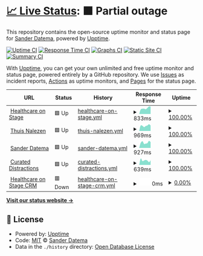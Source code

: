 # [📈 Live Status](https://sanderdatema.github.io/upptime): <!--live status--> **🟧 Partial outage**

This repository contains the open-source uptime monitor and status page for [Sander Datema](https://healthcareonstage.com), powered by [Upptime](https://github.com/upptime/upptime).

[![Uptime CI](https://github.com/koj-co/upptime/workflows/Uptime%20CI/badge.svg)](https://github.com/koj-co/upptime/actions?query=workflow%3A%22Uptime+CI%22)
[![Response Time CI](https://github.com/koj-co/upptime/workflows/Response%20Time%20CI/badge.svg)](https://github.com/koj-co/upptime/actions?query=workflow%3A%22Response+Time+CI%22)
[![Graphs CI](https://github.com/koj-co/upptime/workflows/Graphs%20CI/badge.svg)](https://github.com/koj-co/upptime/actions?query=workflow%3A%22Graphs+CI%22)
[![Static Site CI](https://github.com/koj-co/upptime/workflows/Static%20Site%20CI/badge.svg)](https://github.com/koj-co/upptime/actions?query=workflow%3A%22Static+Site+CI%22)
[![Summary CI](https://github.com/koj-co/upptime/workflows/Summary%20CI/badge.svg)](https://github.com/koj-co/upptime/actions?query=workflow%3A%22Summary+CI%22)

With [Upptime](https://upptime.js.org), you can get your own unlimited and free uptime monitor and status page, powered entirely by a GitHub repository. We use [Issues](https://github.com/sanderdatema/upptime/issues) as incident reports, [Actions](https://github.com/sanderdatema/upptime/actions) as uptime monitors, and [Pages](https://sanderdatema.github.io/upptime) for the status page.

<!--start: status pages-->
<!-- This summary is generated by Upptime (https://github.com/upptime/upptime) -->
<!-- Do not edit this manually, your changes will be overwritten -->
<!-- prettier-ignore -->
| URL | Status | History | Response Time | Uptime |
| --- | ------ | ------- | ------------- | ------ |
| <img alt="" src="https://favicons.githubusercontent.com/healthcareonstage.com" height="13"> [Healthcare on Stage](https://healthcareonstage.com) | 🟩 Up | [healthcare-on-stage.yml](https://github.com/sanderdatema/upptime/commits/HEAD/history/healthcare-on-stage.yml) | <details><summary><img alt="Response time graph" src="./graphs/healthcare-on-stage/response-time-week.png" height="20"> 833ms</summary><br><a href="https://sanderdatema.github.io/upptime/history/healthcare-on-stage"><img alt="Response time 866" src="https://img.shields.io/endpoint?url=https%3A%2F%2Fraw.githubusercontent.com%2Fsanderdatema%2Fupptime%2FHEAD%2Fapi%2Fhealthcare-on-stage%2Fresponse-time.json"></a><br><a href="https://sanderdatema.github.io/upptime/history/healthcare-on-stage"><img alt="24-hour response time 1112" src="https://img.shields.io/endpoint?url=https%3A%2F%2Fraw.githubusercontent.com%2Fsanderdatema%2Fupptime%2FHEAD%2Fapi%2Fhealthcare-on-stage%2Fresponse-time-day.json"></a><br><a href="https://sanderdatema.github.io/upptime/history/healthcare-on-stage"><img alt="7-day response time 833" src="https://img.shields.io/endpoint?url=https%3A%2F%2Fraw.githubusercontent.com%2Fsanderdatema%2Fupptime%2FHEAD%2Fapi%2Fhealthcare-on-stage%2Fresponse-time-week.json"></a><br><a href="https://sanderdatema.github.io/upptime/history/healthcare-on-stage"><img alt="30-day response time 766" src="https://img.shields.io/endpoint?url=https%3A%2F%2Fraw.githubusercontent.com%2Fsanderdatema%2Fupptime%2FHEAD%2Fapi%2Fhealthcare-on-stage%2Fresponse-time-month.json"></a><br><a href="https://sanderdatema.github.io/upptime/history/healthcare-on-stage"><img alt="1-year response time 866" src="https://img.shields.io/endpoint?url=https%3A%2F%2Fraw.githubusercontent.com%2Fsanderdatema%2Fupptime%2FHEAD%2Fapi%2Fhealthcare-on-stage%2Fresponse-time-year.json"></a></details> | <details><summary><a href="https://sanderdatema.github.io/upptime/history/healthcare-on-stage">100.00%</a></summary><a href="https://sanderdatema.github.io/upptime/history/healthcare-on-stage"><img alt="All-time uptime 99.69%" src="https://img.shields.io/endpoint?url=https%3A%2F%2Fraw.githubusercontent.com%2Fsanderdatema%2Fupptime%2FHEAD%2Fapi%2Fhealthcare-on-stage%2Fuptime.json"></a><br><a href="https://sanderdatema.github.io/upptime/history/healthcare-on-stage"><img alt="24-hour uptime 100.00%" src="https://img.shields.io/endpoint?url=https%3A%2F%2Fraw.githubusercontent.com%2Fsanderdatema%2Fupptime%2FHEAD%2Fapi%2Fhealthcare-on-stage%2Fuptime-day.json"></a><br><a href="https://sanderdatema.github.io/upptime/history/healthcare-on-stage"><img alt="7-day uptime 100.00%" src="https://img.shields.io/endpoint?url=https%3A%2F%2Fraw.githubusercontent.com%2Fsanderdatema%2Fupptime%2FHEAD%2Fapi%2Fhealthcare-on-stage%2Fuptime-week.json"></a><br><a href="https://sanderdatema.github.io/upptime/history/healthcare-on-stage"><img alt="30-day uptime 100.00%" src="https://img.shields.io/endpoint?url=https%3A%2F%2Fraw.githubusercontent.com%2Fsanderdatema%2Fupptime%2FHEAD%2Fapi%2Fhealthcare-on-stage%2Fuptime-month.json"></a><br><a href="https://sanderdatema.github.io/upptime/history/healthcare-on-stage"><img alt="1-year uptime 99.69%" src="https://img.shields.io/endpoint?url=https%3A%2F%2Fraw.githubusercontent.com%2Fsanderdatema%2Fupptime%2FHEAD%2Fapi%2Fhealthcare-on-stage%2Fuptime-year.json"></a></details>
| <img alt="" src="https://favicons.githubusercontent.com/thuisnalezen.nl" height="13"> [Thuis Nalezen](https://thuisnalezen.nl) | 🟩 Up | [thuis-nalezen.yml](https://github.com/sanderdatema/upptime/commits/HEAD/history/thuis-nalezen.yml) | <details><summary><img alt="Response time graph" src="./graphs/thuis-nalezen/response-time-week.png" height="20"> 969ms</summary><br><a href="https://sanderdatema.github.io/upptime/history/thuis-nalezen"><img alt="Response time 1008" src="https://img.shields.io/endpoint?url=https%3A%2F%2Fraw.githubusercontent.com%2Fsanderdatema%2Fupptime%2FHEAD%2Fapi%2Fthuis-nalezen%2Fresponse-time.json"></a><br><a href="https://sanderdatema.github.io/upptime/history/thuis-nalezen"><img alt="24-hour response time 1058" src="https://img.shields.io/endpoint?url=https%3A%2F%2Fraw.githubusercontent.com%2Fsanderdatema%2Fupptime%2FHEAD%2Fapi%2Fthuis-nalezen%2Fresponse-time-day.json"></a><br><a href="https://sanderdatema.github.io/upptime/history/thuis-nalezen"><img alt="7-day response time 969" src="https://img.shields.io/endpoint?url=https%3A%2F%2Fraw.githubusercontent.com%2Fsanderdatema%2Fupptime%2FHEAD%2Fapi%2Fthuis-nalezen%2Fresponse-time-week.json"></a><br><a href="https://sanderdatema.github.io/upptime/history/thuis-nalezen"><img alt="30-day response time 901" src="https://img.shields.io/endpoint?url=https%3A%2F%2Fraw.githubusercontent.com%2Fsanderdatema%2Fupptime%2FHEAD%2Fapi%2Fthuis-nalezen%2Fresponse-time-month.json"></a><br><a href="https://sanderdatema.github.io/upptime/history/thuis-nalezen"><img alt="1-year response time 1008" src="https://img.shields.io/endpoint?url=https%3A%2F%2Fraw.githubusercontent.com%2Fsanderdatema%2Fupptime%2FHEAD%2Fapi%2Fthuis-nalezen%2Fresponse-time-year.json"></a></details> | <details><summary><a href="https://sanderdatema.github.io/upptime/history/thuis-nalezen">100.00%</a></summary><a href="https://sanderdatema.github.io/upptime/history/thuis-nalezen"><img alt="All-time uptime 99.69%" src="https://img.shields.io/endpoint?url=https%3A%2F%2Fraw.githubusercontent.com%2Fsanderdatema%2Fupptime%2FHEAD%2Fapi%2Fthuis-nalezen%2Fuptime.json"></a><br><a href="https://sanderdatema.github.io/upptime/history/thuis-nalezen"><img alt="24-hour uptime 100.00%" src="https://img.shields.io/endpoint?url=https%3A%2F%2Fraw.githubusercontent.com%2Fsanderdatema%2Fupptime%2FHEAD%2Fapi%2Fthuis-nalezen%2Fuptime-day.json"></a><br><a href="https://sanderdatema.github.io/upptime/history/thuis-nalezen"><img alt="7-day uptime 100.00%" src="https://img.shields.io/endpoint?url=https%3A%2F%2Fraw.githubusercontent.com%2Fsanderdatema%2Fupptime%2FHEAD%2Fapi%2Fthuis-nalezen%2Fuptime-week.json"></a><br><a href="https://sanderdatema.github.io/upptime/history/thuis-nalezen"><img alt="30-day uptime 100.00%" src="https://img.shields.io/endpoint?url=https%3A%2F%2Fraw.githubusercontent.com%2Fsanderdatema%2Fupptime%2FHEAD%2Fapi%2Fthuis-nalezen%2Fuptime-month.json"></a><br><a href="https://sanderdatema.github.io/upptime/history/thuis-nalezen"><img alt="1-year uptime 99.69%" src="https://img.shields.io/endpoint?url=https%3A%2F%2Fraw.githubusercontent.com%2Fsanderdatema%2Fupptime%2FHEAD%2Fapi%2Fthuis-nalezen%2Fuptime-year.json"></a></details>
| <img alt="" src="https://favicons.githubusercontent.com/sanderdatema.nl" height="13"> [Sander Datema](https://sanderdatema.nl) | 🟩 Up | [sander-datema.yml](https://github.com/sanderdatema/upptime/commits/HEAD/history/sander-datema.yml) | <details><summary><img alt="Response time graph" src="./graphs/sander-datema/response-time-week.png" height="20"> 927ms</summary><br><a href="https://sanderdatema.github.io/upptime/history/sander-datema"><img alt="Response time 873" src="https://img.shields.io/endpoint?url=https%3A%2F%2Fraw.githubusercontent.com%2Fsanderdatema%2Fupptime%2FHEAD%2Fapi%2Fsander-datema%2Fresponse-time.json"></a><br><a href="https://sanderdatema.github.io/upptime/history/sander-datema"><img alt="24-hour response time 1401" src="https://img.shields.io/endpoint?url=https%3A%2F%2Fraw.githubusercontent.com%2Fsanderdatema%2Fupptime%2FHEAD%2Fapi%2Fsander-datema%2Fresponse-time-day.json"></a><br><a href="https://sanderdatema.github.io/upptime/history/sander-datema"><img alt="7-day response time 927" src="https://img.shields.io/endpoint?url=https%3A%2F%2Fraw.githubusercontent.com%2Fsanderdatema%2Fupptime%2FHEAD%2Fapi%2Fsander-datema%2Fresponse-time-week.json"></a><br><a href="https://sanderdatema.github.io/upptime/history/sander-datema"><img alt="30-day response time 773" src="https://img.shields.io/endpoint?url=https%3A%2F%2Fraw.githubusercontent.com%2Fsanderdatema%2Fupptime%2FHEAD%2Fapi%2Fsander-datema%2Fresponse-time-month.json"></a><br><a href="https://sanderdatema.github.io/upptime/history/sander-datema"><img alt="1-year response time 873" src="https://img.shields.io/endpoint?url=https%3A%2F%2Fraw.githubusercontent.com%2Fsanderdatema%2Fupptime%2FHEAD%2Fapi%2Fsander-datema%2Fresponse-time-year.json"></a></details> | <details><summary><a href="https://sanderdatema.github.io/upptime/history/sander-datema">100.00%</a></summary><a href="https://sanderdatema.github.io/upptime/history/sander-datema"><img alt="All-time uptime 99.69%" src="https://img.shields.io/endpoint?url=https%3A%2F%2Fraw.githubusercontent.com%2Fsanderdatema%2Fupptime%2FHEAD%2Fapi%2Fsander-datema%2Fuptime.json"></a><br><a href="https://sanderdatema.github.io/upptime/history/sander-datema"><img alt="24-hour uptime 100.00%" src="https://img.shields.io/endpoint?url=https%3A%2F%2Fraw.githubusercontent.com%2Fsanderdatema%2Fupptime%2FHEAD%2Fapi%2Fsander-datema%2Fuptime-day.json"></a><br><a href="https://sanderdatema.github.io/upptime/history/sander-datema"><img alt="7-day uptime 100.00%" src="https://img.shields.io/endpoint?url=https%3A%2F%2Fraw.githubusercontent.com%2Fsanderdatema%2Fupptime%2FHEAD%2Fapi%2Fsander-datema%2Fuptime-week.json"></a><br><a href="https://sanderdatema.github.io/upptime/history/sander-datema"><img alt="30-day uptime 100.00%" src="https://img.shields.io/endpoint?url=https%3A%2F%2Fraw.githubusercontent.com%2Fsanderdatema%2Fupptime%2FHEAD%2Fapi%2Fsander-datema%2Fuptime-month.json"></a><br><a href="https://sanderdatema.github.io/upptime/history/sander-datema"><img alt="1-year uptime 99.69%" src="https://img.shields.io/endpoint?url=https%3A%2F%2Fraw.githubusercontent.com%2Fsanderdatema%2Fupptime%2FHEAD%2Fapi%2Fsander-datema%2Fuptime-year.json"></a></details>
| <img alt="" src="https://favicons.githubusercontent.com/curateddistractions.com" height="13"> [Curated Distractions](https://curateddistractions.com) | 🟩 Up | [curated-distractions.yml](https://github.com/sanderdatema/upptime/commits/HEAD/history/curated-distractions.yml) | <details><summary><img alt="Response time graph" src="./graphs/curated-distractions/response-time-week.png" height="20"> 639ms</summary><br><a href="https://sanderdatema.github.io/upptime/history/curated-distractions"><img alt="Response time 695" src="https://img.shields.io/endpoint?url=https%3A%2F%2Fraw.githubusercontent.com%2Fsanderdatema%2Fupptime%2FHEAD%2Fapi%2Fcurated-distractions%2Fresponse-time.json"></a><br><a href="https://sanderdatema.github.io/upptime/history/curated-distractions"><img alt="24-hour response time 605" src="https://img.shields.io/endpoint?url=https%3A%2F%2Fraw.githubusercontent.com%2Fsanderdatema%2Fupptime%2FHEAD%2Fapi%2Fcurated-distractions%2Fresponse-time-day.json"></a><br><a href="https://sanderdatema.github.io/upptime/history/curated-distractions"><img alt="7-day response time 639" src="https://img.shields.io/endpoint?url=https%3A%2F%2Fraw.githubusercontent.com%2Fsanderdatema%2Fupptime%2FHEAD%2Fapi%2Fcurated-distractions%2Fresponse-time-week.json"></a><br><a href="https://sanderdatema.github.io/upptime/history/curated-distractions"><img alt="30-day response time 695" src="https://img.shields.io/endpoint?url=https%3A%2F%2Fraw.githubusercontent.com%2Fsanderdatema%2Fupptime%2FHEAD%2Fapi%2Fcurated-distractions%2Fresponse-time-month.json"></a><br><a href="https://sanderdatema.github.io/upptime/history/curated-distractions"><img alt="1-year response time 695" src="https://img.shields.io/endpoint?url=https%3A%2F%2Fraw.githubusercontent.com%2Fsanderdatema%2Fupptime%2FHEAD%2Fapi%2Fcurated-distractions%2Fresponse-time-year.json"></a></details> | <details><summary><a href="https://sanderdatema.github.io/upptime/history/curated-distractions">100.00%</a></summary><a href="https://sanderdatema.github.io/upptime/history/curated-distractions"><img alt="All-time uptime 89.00%" src="https://img.shields.io/endpoint?url=https%3A%2F%2Fraw.githubusercontent.com%2Fsanderdatema%2Fupptime%2FHEAD%2Fapi%2Fcurated-distractions%2Fuptime.json"></a><br><a href="https://sanderdatema.github.io/upptime/history/curated-distractions"><img alt="24-hour uptime 100.00%" src="https://img.shields.io/endpoint?url=https%3A%2F%2Fraw.githubusercontent.com%2Fsanderdatema%2Fupptime%2FHEAD%2Fapi%2Fcurated-distractions%2Fuptime-day.json"></a><br><a href="https://sanderdatema.github.io/upptime/history/curated-distractions"><img alt="7-day uptime 100.00%" src="https://img.shields.io/endpoint?url=https%3A%2F%2Fraw.githubusercontent.com%2Fsanderdatema%2Fupptime%2FHEAD%2Fapi%2Fcurated-distractions%2Fuptime-week.json"></a><br><a href="https://sanderdatema.github.io/upptime/history/curated-distractions"><img alt="30-day uptime 89.00%" src="https://img.shields.io/endpoint?url=https%3A%2F%2Fraw.githubusercontent.com%2Fsanderdatema%2Fupptime%2FHEAD%2Fapi%2Fcurated-distractions%2Fuptime-month.json"></a><br><a href="https://sanderdatema.github.io/upptime/history/curated-distractions"><img alt="1-year uptime 89.00%" src="https://img.shields.io/endpoint?url=https%3A%2F%2Fraw.githubusercontent.com%2Fsanderdatema%2Fupptime%2FHEAD%2Fapi%2Fcurated-distractions%2Fuptime-year.json"></a></details>
| <img alt="" src="https://favicons.githubusercontent.com/crm.healthcareonstage.com" height="13"> [Healthcare on Stage CRM](https://crm.healthcareonstage.com) | 🟥 Down | [healthcare-on-stage-crm.yml](https://github.com/sanderdatema/upptime/commits/HEAD/history/healthcare-on-stage-crm.yml) | <details><summary><img alt="Response time graph" src="./graphs/healthcare-on-stage-crm/response-time-week.png" height="20"> 0ms</summary><br><a href="https://sanderdatema.github.io/upptime/history/healthcare-on-stage-crm"><img alt="Response time 3335" src="https://img.shields.io/endpoint?url=https%3A%2F%2Fraw.githubusercontent.com%2Fsanderdatema%2Fupptime%2FHEAD%2Fapi%2Fhealthcare-on-stage-crm%2Fresponse-time.json"></a><br><a href="https://sanderdatema.github.io/upptime/history/healthcare-on-stage-crm"><img alt="24-hour response time 0" src="https://img.shields.io/endpoint?url=https%3A%2F%2Fraw.githubusercontent.com%2Fsanderdatema%2Fupptime%2FHEAD%2Fapi%2Fhealthcare-on-stage-crm%2Fresponse-time-day.json"></a><br><a href="https://sanderdatema.github.io/upptime/history/healthcare-on-stage-crm"><img alt="7-day response time 0" src="https://img.shields.io/endpoint?url=https%3A%2F%2Fraw.githubusercontent.com%2Fsanderdatema%2Fupptime%2FHEAD%2Fapi%2Fhealthcare-on-stage-crm%2Fresponse-time-week.json"></a><br><a href="https://sanderdatema.github.io/upptime/history/healthcare-on-stage-crm"><img alt="30-day response time 6493" src="https://img.shields.io/endpoint?url=https%3A%2F%2Fraw.githubusercontent.com%2Fsanderdatema%2Fupptime%2FHEAD%2Fapi%2Fhealthcare-on-stage-crm%2Fresponse-time-month.json"></a><br><a href="https://sanderdatema.github.io/upptime/history/healthcare-on-stage-crm"><img alt="1-year response time 3335" src="https://img.shields.io/endpoint?url=https%3A%2F%2Fraw.githubusercontent.com%2Fsanderdatema%2Fupptime%2FHEAD%2Fapi%2Fhealthcare-on-stage-crm%2Fresponse-time-year.json"></a></details> | <details><summary><a href="https://sanderdatema.github.io/upptime/history/healthcare-on-stage-crm">0.00%</a></summary><a href="https://sanderdatema.github.io/upptime/history/healthcare-on-stage-crm"><img alt="All-time uptime 60.39%" src="https://img.shields.io/endpoint?url=https%3A%2F%2Fraw.githubusercontent.com%2Fsanderdatema%2Fupptime%2FHEAD%2Fapi%2Fhealthcare-on-stage-crm%2Fuptime.json"></a><br><a href="https://sanderdatema.github.io/upptime/history/healthcare-on-stage-crm"><img alt="24-hour uptime 0.00%" src="https://img.shields.io/endpoint?url=https%3A%2F%2Fraw.githubusercontent.com%2Fsanderdatema%2Fupptime%2FHEAD%2Fapi%2Fhealthcare-on-stage-crm%2Fuptime-day.json"></a><br><a href="https://sanderdatema.github.io/upptime/history/healthcare-on-stage-crm"><img alt="7-day uptime 0.00%" src="https://img.shields.io/endpoint?url=https%3A%2F%2Fraw.githubusercontent.com%2Fsanderdatema%2Fupptime%2FHEAD%2Fapi%2Fhealthcare-on-stage-crm%2Fuptime-week.json"></a><br><a href="https://sanderdatema.github.io/upptime/history/healthcare-on-stage-crm"><img alt="30-day uptime 48.19%" src="https://img.shields.io/endpoint?url=https%3A%2F%2Fraw.githubusercontent.com%2Fsanderdatema%2Fupptime%2FHEAD%2Fapi%2Fhealthcare-on-stage-crm%2Fuptime-month.json"></a><br><a href="https://sanderdatema.github.io/upptime/history/healthcare-on-stage-crm"><img alt="1-year uptime 60.39%" src="https://img.shields.io/endpoint?url=https%3A%2F%2Fraw.githubusercontent.com%2Fsanderdatema%2Fupptime%2FHEAD%2Fapi%2Fhealthcare-on-stage-crm%2Fuptime-year.json"></a></details>

<!--end: status pages-->

[**Visit our status website →**](https://sanderdatema.github.io/upptime)

## 📄 License

- Powered by: [Upptime](https://github.com/upptime/upptime)
- Code: [MIT](./LICENSE) © [Sander Datema](https://healthcareonstage.com)
- Data in the `./history` directory: [Open Database License](https://opendatacommons.org/licenses/odbl/1-0/)
